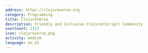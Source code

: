 ```yaml
---
address: https://clojureverse.org
category: Programming
title: ClojureVerse
description: Friendly and inclusive Clojure(Script) Community
userCount: 2117
icon: clojureverse.png
activity: medium
language: en_US
---
```

